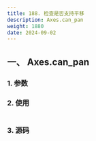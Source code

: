 ```yaml
---
title: 188. 检查是否支持平移
description: Axes.can_pan
weight: 1880
date: 2024-09-02
---
```

<style>
th, td {
  border: 1px solid rgb(190, 190, 190);
}
</style>


## 一、 Axes.can_pan


### 1. 参数




### 2. 使用



```python


```


### 3. 源码
```python

```




